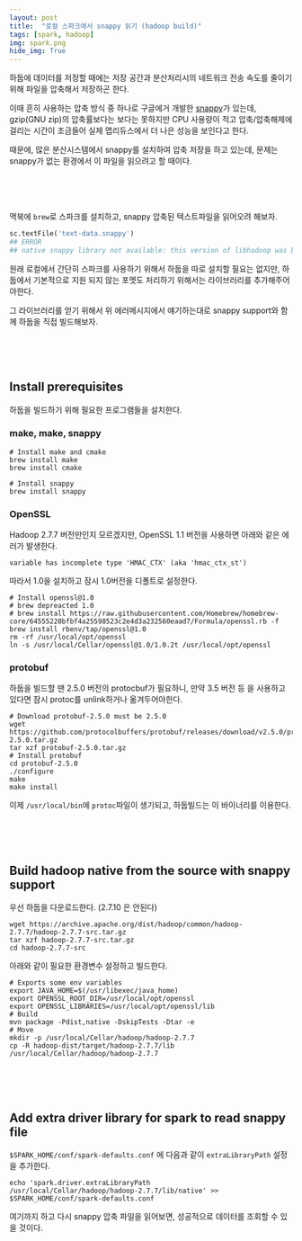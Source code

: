 ```yaml
---
layout: post
title:  "로컬 스파크에서 snappy 읽기 (hadoop build)"
tags: [spark, hadoop]
img: spark.png
hide_img: True
---
```

하둡에 데이터를 저정할 때에는 저장 공간과 분산처리시의 네트워크 전송 속도를 줄이기 위해 파일을 압축해서 저장하곤 한다.

이때 흔히 사용하는 압축 방식 중 하나로 구글에거 개발한 [snappy](https://github.com/google/snappy)가 있는데, gzip(GNU zip)의 압축률보다는 보다는 못하지만 CPU 사용량이 적고 압축/압축해제에 걸리는 시간이 조금들어 실제 맵리듀스에서 더 나은 성능을 보인다고 한다.

때문에, 많은 분산시스템에서 snappy를 설치하여 압축 저장을 하고 있는데, 문제는 snappy가 없는 환경에서 이 파일을 읽으려고 할 때이다.

<br/>

<br/>

<br/>


맥북에 `brew`로 스파크를 설치하고, snappy 압축된 텍스트파일을 읽어오려 해보자.

```python
sc.textFile('text-data.snappy')
## ERROR
## native snappy library not available: this version of libhadoop was built without snappy support.
```

원래 로컬에서 간단히 스파크를 사용하기 위해서 하둡을 따로 설치할 필요는 없지만, 하둡에서 기본적으로 지원 되지 않는 포멧도 처리하기 위해서는 라이브러리를 추가해주어야한다.

그 라이브러리를 얻기 위해서 위 에러메시지에서 얘기하는대로 snappy support와 함께 하둡을 직접 빌드해보자.

<br/>

<br/>

<br/>

## Install prerequisites

하둡을 빌드하기 위해 필요한 프로그램들을 설치한다.

### make, make, snappy

```shell
# Install make and cmake
brew install make
brew install cmake

# Install snappy
brew install snappy
```

### OpenSSL

Hadoop 2.7.7 버전만인지 모르겠지만, OpenSSL 1.1 버전을 사용하면 아래와 같은 에러가 발생한다.

```shell
variable has incomplete type 'HMAC_CTX' (aka 'hmac_ctx_st')
```

따라서 1.0을 설치하고 잠시 1.0버전을 디폴트로 설정한다.

```shell
# Install openssl@1.0
# brew depreacted 1.0
# brew install https://raw.githubusercontent.com/Homebrew/homebrew-core/64555220bfbf4a25598523c2e4d3a232560eaad7/Formula/openssl.rb -f
brew install rbenv/tap/openssl@1.0
rm -rf /usr/local/opt/openssl
ln -s /usr/local/Cellar/openssl@1.0/1.0.2t /usr/local/opt/openssl
```

### protobuf

하둡을 빌드할 땐 2.5.0 버전의 protocbuf가 필요하니, 만약 3.5 버전 등 을 사용하고 있다면 잠시 protoc를 unlink하거나 옮겨두어야한다.

```shell
# Download protobuf-2.5.0 must be 2.5.0
wget https://github.com/protocolbuffers/protobuf/releases/download/v2.5.0/protobuf-2.5.0.tar.gz
tar xzf protobuf-2.5.0.tar.gz
# Install protobuf
cd protobuf-2.5.0
./configure
make
make install
```

이제 `/usr/local/bin`에 `protoc`파일이 생기되고, 하둡빌드는 이 바이너리를 이용한다.

<br/>

<br/>

<br/>

## Build hadoop native from the source with snappy support

우선 하둡을 다운로드한다. (2.7.10 은 안된다)

```shell
wget https://archive.apache.org/dist/hadoop/common/hadoop-2.7.7/hadoop-2.7.7-src.tar.gz
tar xzf hadoop-2.7.7-src.tar.gz
cd hadoop-2.7.7-src
```

아래와 같이 필요한 환경변수 설정하고 빌드한다.

```shell
# Exports some env variables
export JAVA_HOME=$(/usr/libexec/java_home)
export OPENSSL_ROOT_DIR=/usr/local/opt/openssl
export OPENSSL_LIBRARIES=/usr/local/opt/openssl/lib
# Build
mvn package -Pdist,native -DskipTests -Dtar -e
# Move
mkdir -p /usr/local/Cellar/hadoop/hadoop-2.7.7
cp -R hadoop-dist/target/hadoop-2.7.7/lib /usr/local/Cellar/hadoop/hadoop-2.7.7
```

<br/>

<br/>

<br/>

## Add extra driver library for spark to read snappy file

`$SPARK_HOME/conf/spark-defaults.conf` 에 다음과 같이 `extraLibraryPath` 설정을 추가한다.

```shell
echo 'spark.driver.extraLibraryPath    /usr/local/Cellar/hadoop/hadoop-2.7.7/lib/native' >> $SPARK_HOME/conf/spark-defaults.conf
```





여기까지 하고 다시 snappy 압축 파일을 읽어보면, 성공적으로 데이터를 조회할 수 있을 것이다.

